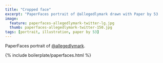 ```yaml
---
title: "Cropped face"
excerpt: "PaperFaces portrait of @allegedlymark drawn with Paper by 53 on an iPad."
image: 
  feature: paperfaces-allegedlymark-twitter-lg.jpg
  thumb: paperfaces-allegedlymark-twitter-150.jpg
tags: [portrait, illustration, paper by 53]
---
```


PaperFaces portrait of [@allegedlymark](http://twitter.com/allegedlymark).

{% include boilerplate/paperfaces.html %}